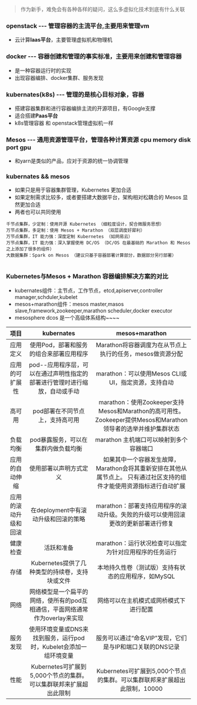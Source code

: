 > 作为新手，难免会有各种各样的疑问，这么多虚拟化技术到底有什么关联


### openstack --- 管理容器的主流平台,主要用来管理vm
- 云计算**Iaas平台**，主要管理虚拟机和物理机

### docker --- 容器创建和管理的事实标准，主要用来创建和管理容器
- 是一种容器运行时的实现
- 出现容器编排、docker集群、服务发现


### kubernates(k8s) --- 管理的是核心目标对象，容器
- 搭建容器集群和进行容器编排主流的开源项目，有Google支撑
- 适合搭建**Paas平台**
- k8s管理容器 和 openstack管理虚拟机一样


### Mesos --- 通用资源管理平台，管理各种计算资源 cpu memory disk port gpu
- 和yarn是类似的产品，应对于资源的统一协调管理


### kubernates && mesos
- 如果只是用于容器集群管理，Kubernetes 更加合适
- 如果定制需求比较多，或者要搭建大数据平台，架构相对松耦合的 Mesos 显然更加合适
- 两者也可以共同使用
```text
千节点集群，少定制：使用开源 Kubernetes （细粒度设计，契合微服务思想）
万节点集群，多定制：使用 Mesos + Marathon （双层调度好犀利）
万节点集群，IT 能力强：深度定制 Kubernetes （如网易云）
万节点集群，IT 能力强：深入掌握使用 DC/OS （DC/OS 在最基础的 Marathon 和 Mesos 之上添加了很多的组件）
大数据集群：Spark on Mesos （建议只基于容器部署计算部分，数据部分另行部署）


```

### Kubernetes与Mesos + Marathon 容器编排解决方案的对比
- kubernates组件：主节点，工作节点，etcd,apiserver,controller manager,schduler,kubelet
- mesos+marathon组件：mesos master,masos slave,framework,zookeeper,marathon scheduler,docker executor
- mesosphere dcos 是一个高级体系结构~~~~


|项目|kubernates|mesos+marathon|
|:---:|:---:|:---:|
|应用定义|使用Pod，部署和服务的组合来部署应用程序|Marathon将容器调度为在从节点上执行的任务，mesos做资源分配|
|应用的可扩展性|pod--应用程序层，可以在通过声明性指定的部署进行管理时进行缩放，自动或手动|marathon：可以使用Mesos CLI或UI，指定资源，支持自动|
|高可用|pod部署在不同节点上，支持高可用|marathon：使用Zookeeper支持Mesos和Marathon的高可用性。 Zookeeper提供Mesos和Marathon领导者的选举并维护集群状态|
|负载均衡|pod暴露服务，可以在集群内做负载均衡|marathon 主机端口可以映射到多个容器端口|
|应用的自动伸缩|使用部署以声明方式定义|如果其中一个容器发生故障，Marathon会将其重新安排在其他从属节点上。 只有通过社区支持的组件才能使用资源指标进行自动扩展|
|应用的滚动升级和回滚|在deployment中有滚动升级和回滚的策略|marathon：部署支持应用程序的滚动升级。失败的升级可以使用回滚更改的更新部署进行修复|
|健康检查|活跃和准备|marathon：运行状况检查可以指定为针对应用程序的任务运行|
|存储|Kubernetes提供了几种类型的持续卷，支持块或文件|本地持久性卷（测试版）支持有状态的应用程序，如MySQL|
|网络|网络模型是一个扁平的网络，使所有的pod互相通信，平面网络通常作为overlay来实现|网络可以在主机模式或网桥模式下进行配置|
|服务发现|使用环境变量或DNS来找到服务，运行pod时，Kubelet会添加一组环境变量|服务可以通过“命名VIP”发现，它们是与IP和端口关联的DNS记录|
|性能|Kubernetes可扩展到5,000个节点的集群。可以集群联邦来扩展超出此限制|Kubernetes可扩展到5,000个节点的集群。可以集群联邦来扩展超出此限制，10000|

                   